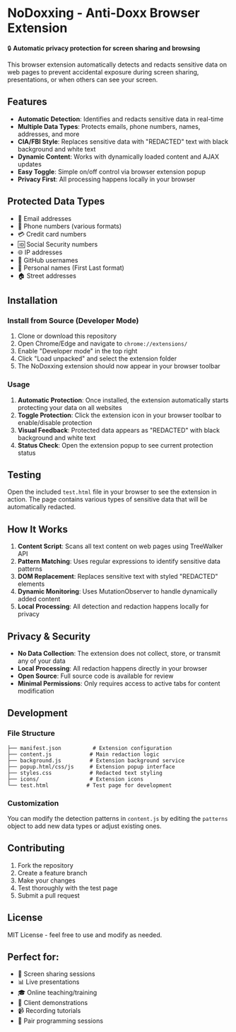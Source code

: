 # NoDoxxing - Anti-Doxx Browser Extension

🔒 **Automatic privacy protection for screen sharing and browsing**

This browser extension automatically detects and redacts sensitive data on web pages to prevent accidental exposure during screen sharing, presentations, or when others can see your screen.

## Features

- **Automatic Detection**: Identifies and redacts sensitive data in real-time
- **Multiple Data Types**: Protects emails, phone numbers, names, addresses, and more
- **CIA/FBI Style**: Replaces sensitive data with "REDACTED" text with black background and white text
- **Dynamic Content**: Works with dynamically loaded content and AJAX updates
- **Easy Toggle**: Simple on/off control via browser extension popup
- **Privacy First**: All processing happens locally in your browser

## Protected Data Types

- 📧 Email addresses
- 📱 Phone numbers (various formats)
- 💳 Credit card numbers
- 🆔 Social Security numbers
- 🌐 IP addresses
- 👤 GitHub usernames
- 👥 Personal names (First Last format)
- 🏠 Street addresses

## Installation

### Install from Source (Developer Mode)

1. Clone or download this repository
2. Open Chrome/Edge and navigate to `chrome://extensions/`
3. Enable "Developer mode" in the top right
4. Click "Load unpacked" and select the extension folder
5. The NoDoxxing extension should now appear in your browser toolbar

### Usage

1. **Automatic Protection**: Once installed, the extension automatically starts protecting your data on all websites
2. **Toggle Protection**: Click the extension icon in your browser toolbar to enable/disable protection
3. **Visual Feedback**: Protected data appears as "REDACTED" with black background and white text
4. **Status Check**: Open the extension popup to see current protection status

## Testing

Open the included `test.html` file in your browser to see the extension in action. The page contains various types of sensitive data that will be automatically redacted.

## How It Works

1. **Content Script**: Scans all text content on web pages using TreeWalker API
2. **Pattern Matching**: Uses regular expressions to identify sensitive data patterns
3. **DOM Replacement**: Replaces sensitive text with styled "REDACTED" elements
4. **Dynamic Monitoring**: Uses MutationObserver to handle dynamically added content
5. **Local Processing**: All detection and redaction happens locally for privacy

## Privacy & Security

- **No Data Collection**: The extension does not collect, store, or transmit any of your data
- **Local Processing**: All redaction happens directly in your browser
- **Open Source**: Full source code is available for review
- **Minimal Permissions**: Only requires access to active tabs for content modification

## Development

### File Structure
```
├── manifest.json          # Extension configuration
├── content.js            # Main redaction logic
├── background.js         # Extension background service
├── popup.html/css/js     # Extension popup interface
├── styles.css            # Redacted text styling
├── icons/                # Extension icons
└── test.html            # Test page for development
```

### Customization

You can modify the detection patterns in `content.js` by editing the `patterns` object to add new data types or adjust existing ones.

## Contributing

1. Fork the repository
2. Create a feature branch
3. Make your changes
4. Test thoroughly with the test page
5. Submit a pull request

## License

MIT License - feel free to use and modify as needed.

## Perfect for:

- 🎥 Screen sharing sessions
- 📊 Live presentations
- 🎓 Online teaching/training
- 💼 Client demonstrations
- 📹 Recording tutorials
- 🤝 Pair programming sessions
